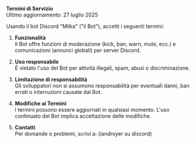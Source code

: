 **Termini di Servizio**  
Ultimo aggiornamento: 27 luglio 2025

Usando il bot Discord "Milka" ("il Bot"), accetti i seguenti termini:

1. **Funzionalità**  
   Il Bot offre funzioni di moderazione (kick, ban, warn, mute, ecc.) e comunicazioni (annunci globali) per server Discord.

2. **Uso responsabile**  
   È vietato l'uso del Bot per attività illegali, spam, abusi o discriminazione.

3. **Limitazione di responsabilità**  
   Gli sviluppatori non si assumono responsabilità per eventuali danni, ban errati o interruzioni causate dal Bot.

4. **Modifiche ai Termini**  
   I termini possono essere aggiornati in qualsiasi momento. L'uso continuato del Bot implica accettazione delle modifiche.

5. **Contatti**  
   Per domande o problemi, scrivi a: (landroyer su discord)
